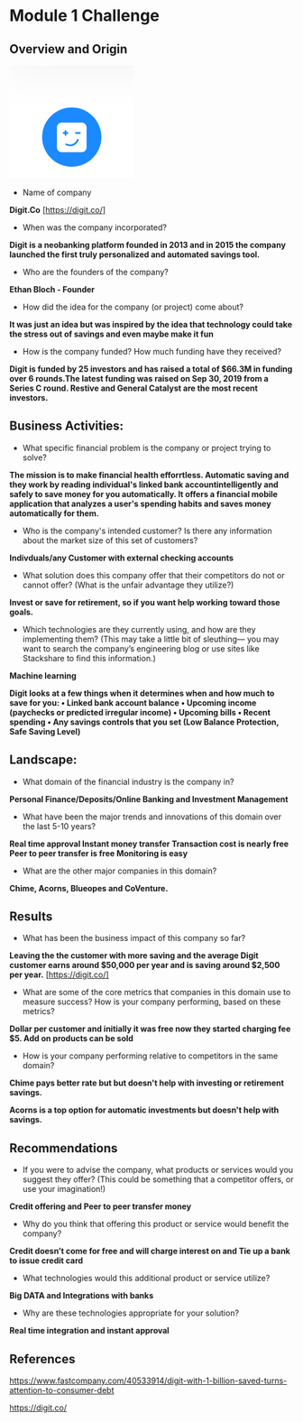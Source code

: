 # Module 1 Challenge
## Overview and Origin
![logo](https://github.com/Seemaaswal7/Homework/blob/main/Screenshot%202022-12-22%20202904.png)

* Name of company
  
**Digit.Co**
[https://digit.co/]

 
* When was the company incorporated?

**Digit is a neobanking platform founded in 2013 and in 2015 the company launched the first truly personalized and automated savings tool.**

* Who are the founders of the company?
 
**Ethan Bloch - Founder**

* How did the idea for the company (or project) come about?

**It was just an idea but was inspired by the idea that technology could take the stress out of savings and even maybe make it fun**

* How is the company funded? How much funding have they received?
 
**Digit is funded by 25 investors and  has raised a total of $66.3M in funding over 6 rounds.The latest funding was raised on Sep 30, 2019 from a Series C round. Restive and General Catalyst are the most recent investors.**

## Business Activities:

* What specific financial problem is the company or project trying to solve?

**The mission is to make financial health efforrtless. Automatic saving and they work by reading individual's linked bank accountintelligently and safely to save money for you automatically. It offers a financial mobile application that analyzes a user's spending habits and saves money automatically for them.**

* Who is the company's intended customer?  Is there any information about the market size of this set of customers?
 
**Indivduals/any Customer with external checking accounts**

* What solution does this company offer that their competitors do not or cannot offer? (What is the unfair advantage they utilize?)
 
**Invest or save for retirement, so if you want help working toward those goals.**

* Which technologies are they currently using, and how are they implementing them? (This may take a little bit of sleuthing–– you may want to search the company’s engineering blog or use sites like Stackshare to find this information.)

**Machine learning**

**Digit looks at a few things when it determines when and how much to save for you:
  •	Linked bank account balance
  •	Upcoming income (paychecks or predicted irregular income)
  •	Upcoming bills
  •	Recent spending
  •	Any savings controls that you set (Low Balance Protection, Safe Saving Level)**


## Landscape:

* What domain of the financial industry is the company in?
  
**Personal Finance/Deposits/Online Banking and Investment Management**

* What have been the major trends and innovations of this domain over the last 5-10 years?
  
**Real time approval
   Instant money transfer
   Transaction cost is nearly free
   Peer to peer transfer is free
   Monitoring is easy**

* What are the other major companies in this domain?
  
**Chime, Acorns, Blueopes and CoVenture.**


## Results

* What has been the business impact of this company so far?
  
**Leaving the the customer with more saving and the average Digit customer earns around $50,000 per year and is saving around $2,500 per year.**
[https://digit.co/]

* What are some of the core metrics that companies in this domain use to measure success? How is your company performing, based on these metrics?
  
**Dollar per customer and initially it was free now they started charging fee $5. Add on products can be sold**

* How is your company performing relative to competitors in the same domain?

**Chime pays better rate but but doesn't help with investing or retirement savings.**

**Acorns is a top option for automatic investments but doesn't help with savings.**

## Recommendations

* If you were to advise the company, what products or services would you suggest they offer? (This could be something that a competitor offers, or use your imagination!)
 
**Credit offering and Peer to peer transfer money**

* Why do you think that offering this product or service would benefit the company?
 
**Credit doesn’t come for free and will charge interest on and Tie up a bank to issue credit card**

* What technologies would this additional product or service utilize?
  
**Big DATA and Integrations with banks**

* Why are these technologies appropriate for your solution?
 
**Real time integration and instant approval**



## References 

https://www.fastcompany.com/40533914/digit-with-1-billion-saved-turns-attention-to-consumer-debt

https://digit.co/
